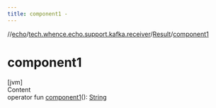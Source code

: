```yaml
---
title: component1 -
---
```

//[echo](../../index.md)/[tech.whence.echo.support.kafka.receiver](../index.md)/[Result](index.md)/[component1](component1.md)



# component1  
[jvm]  
Content  
operator fun [component1](component1.md)(): [String](https://kotlinlang.org/api/latest/jvm/stdlib/kotlin/-string/index.html)  



